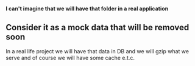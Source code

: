 #### I can't imagine that we will have that folder in a real application
## Consider it as a mock data that will be removed soon

In a real life project we will have that data in DB and
we will gzip what we serve and of course we will have some cache e.t.c.